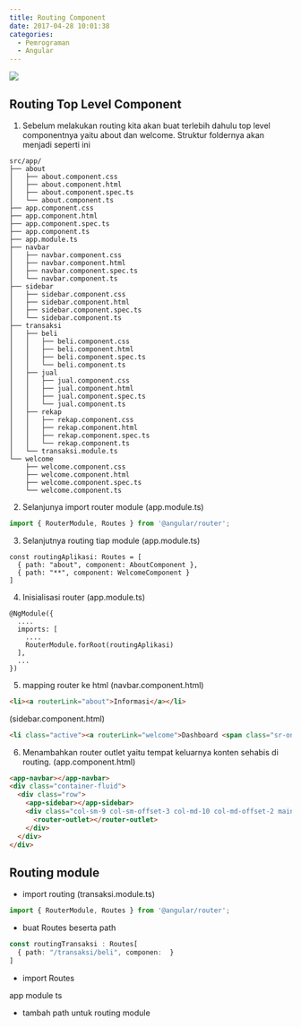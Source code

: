 ```yaml
---
title: Routing Component
date: 2017-04-28 10:01:38
categories:
  - Pemrograman
  - Angular
---
```

![](/images/angular2.png)
## Routing Top Level Component
1. Sebelum melakukan routing kita akan buat terlebih dahulu top level componentnya yaitu about dan welcome. Struktur foldernya akan menjadi seperti ini
```
src/app/
├── about
│   ├── about.component.css
│   ├── about.component.html
│   ├── about.component.spec.ts
│   └── about.component.ts
├── app.component.css
├── app.component.html
├── app.component.spec.ts
├── app.component.ts
├── app.module.ts
├── navbar
│   ├── navbar.component.css
│   ├── navbar.component.html
│   ├── navbar.component.spec.ts
│   └── navbar.component.ts
├── sidebar
│   ├── sidebar.component.css
│   ├── sidebar.component.html
│   ├── sidebar.component.spec.ts
│   └── sidebar.component.ts
├── transaksi
│   ├── beli
│   │   ├── beli.component.css
│   │   ├── beli.component.html
│   │   ├── beli.component.spec.ts
│   │   └── beli.component.ts
│   ├── jual
│   │   ├── jual.component.css
│   │   ├── jual.component.html
│   │   ├── jual.component.spec.ts
│   │   └── jual.component.ts
│   ├── rekap
│   │   ├── rekap.component.css
│   │   ├── rekap.component.html
│   │   ├── rekap.component.spec.ts
│   │   └── rekap.component.ts
│   └── transaksi.module.ts
└── welcome
    ├── welcome.component.css
    ├── welcome.component.html
    ├── welcome.component.spec.ts
    └── welcome.component.ts
```

2. Selanjunya import router module (app.module.ts)
```ts
import { RouterModule, Routes } from '@angular/router';
```

3. Selanjutnya routing tiap module (app.module.ts)
```
const routingAplikasi: Routes = [
  { path: "about", component: AboutComponent },
  { path: "**", component: WelcomeComponent }
]
```
4. Inisialisasi router (app.module.ts)
```
@NgModule({
  ....
  imports: [
    ....
    RouterModule.forRoot(routingAplikasi)
  ],
  ...
})
```
5. mapping router ke html
(navbar.component.html)
```html
<li><a routerLink="about">Informasi</a></li>
```
(sidebar.component.html)
```html
<li class="active"><a routerLink="welcome">Dashboard <span class="sr-only">(current)</span></a></li>
```
6. Menambahkan router outlet yaitu tempat keluarnya konten sehabis di routing.
(app.component.html)
```html
<app-navbar></app-navbar>
<div class="container-fluid">
  <div class="row">
    <app-sidebar></app-sidebar>
    <div class="col-sm-9 col-sm-offset-3 col-md-10 col-md-offset-2 main">
      <router-outlet></router-outlet>
    </div>
  </div>
</div>
```


## Routing module

- import routing (transaksi.module.ts)
```ts
import { RouterModule, Routes } from '@angular/router';
```
- buat Routes beserta path
```ts
const routingTransaksi : Routes[
  { path: "/transaksi/beli", componen:  }
]
```
- import Routes

app module ts
- tambah path untuk routing module

